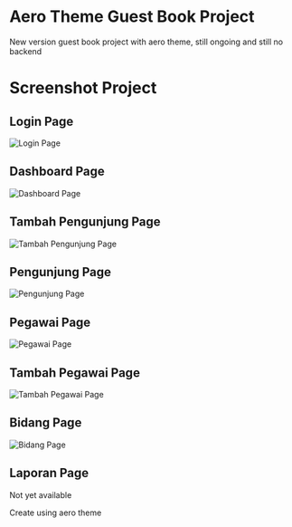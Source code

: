 # Aero Theme Guest Book Project
New version guest book project with aero theme, still ongoing and still no backend

# Screenshot Project

## Login Page
![Login Page](https://drive.google.com/uc?export=view&id=10wK_TId7jdb2KhloqFuV8bCXPR5ITie_)

## Dashboard Page
![Dashboard Page](https://drive.google.com/uc?export=view&id=1uZ_K_o7nYrj7uiyxl6AeDKx_fMmxSMNS)

## Tambah Pengunjung Page
![Tambah Pengunjung Page](https://drive.google.com/uc?export=view&id=1eroJbOmcX3d_yN6BSAHfAN-Eta-mp-7y)

## Pengunjung Page
![Pengunjung Page](https://drive.google.com/uc?export=view&id=1IDX514jmNLq1KeuBDCRrFVjHf7o9tI1d)

## Pegawai Page
![Pegawai Page](https://drive.google.com/uc?export=view&id=1wtDCyNxi1WzRlJfLC7vyPK9syBOHEABw)

## Tambah Pegawai Page
![Tambah Pegawai Page](https://drive.google.com/uc?export=view&id=1oT7VlKx2YJxrPIjk-yQ-W5XMzHLaSSWS)


## Bidang Page
![Bidang Page](https://drive.google.com/uc?export=view&id=1Oz-9iNd2Ni547wOiDOr2aRcIaO9BCprb)

## Laporan Page
Not yet available

Create using aero theme
